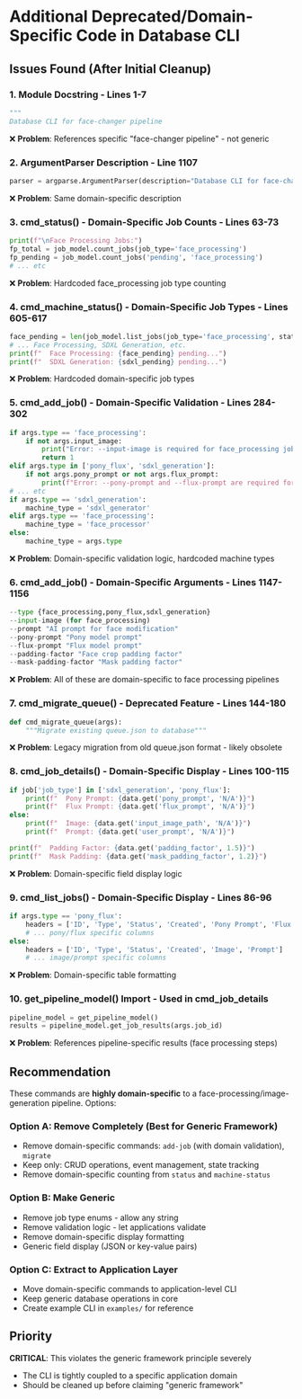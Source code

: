 # Additional Deprecated/Domain-Specific Code in Database CLI

## Issues Found (After Initial Cleanup)

### 1. **Module Docstring** - Lines 1-7
```python
"""
Database CLI for face-changer pipeline
```
❌ **Problem**: References specific "face-changer pipeline" - not generic

### 2. **ArgumentParser Description** - Line 1107
```python
parser = argparse.ArgumentParser(description="Database CLI for face-changer pipeline")
```
❌ **Problem**: Same domain-specific description

### 3. **cmd_status() - Domain-Specific Job Counts** - Lines 63-73
```python
print(f"\nFace Processing Jobs:")
fp_total = job_model.count_jobs(job_type='face_processing')
fp_pending = job_model.count_jobs('pending', 'face_processing')
# ... etc
```
❌ **Problem**: Hardcoded face_processing job type counting

### 4. **cmd_machine_status() - Domain-Specific Job Types** - Lines 605-617
```python
face_pending = len(job_model.list_jobs(job_type='face_processing', status='pending'))
# ... Face Processing, SDXL Generation, etc.
print(f"  Face Processing: {face_pending} pending...")
print(f"  SDXL Generation: {sdxl_pending} pending...")
```
❌ **Problem**: Hardcoded domain-specific job types

### 5. **cmd_add_job() - Domain-Specific Validation** - Lines 284-302
```python
if args.type == 'face_processing':
    if not args.input_image:
        print("Error: --input-image is required for face_processing jobs")
        return 1
elif args.type in ['pony_flux', 'sdxl_generation']:
    if not args.pony_prompt or not args.flux_prompt:
        print(f"Error: --pony-prompt and --flux-prompt are required for {args.type} jobs")
# ... etc
if args.type == 'sdxl_generation':
    machine_type = 'sdxl_generator'
elif args.type == 'face_processing':
    machine_type = 'face_processor'
else:
    machine_type = args.type
```
❌ **Problem**: Domain-specific validation logic, hardcoded machine types

### 6. **cmd_add_job() - Domain-Specific Arguments** - Lines 1147-1156
```python
--type {face_processing,pony_flux,sdxl_generation}
--input-image (for face_processing)
--prompt "AI prompt for face modification"
--pony-prompt "Pony model prompt"
--flux-prompt "Flux model prompt"
--padding-factor "Face crop padding factor"
--mask-padding-factor "Mask padding factor"
```
❌ **Problem**: All of these are domain-specific to face processing pipelines

### 7. **cmd_migrate_queue() - Deprecated Feature** - Lines 144-180
```python
def cmd_migrate_queue(args):
    """Migrate existing queue.json to database"""
```
❌ **Problem**: Legacy migration from old queue.json format - likely obsolete

### 8. **cmd_job_details() - Domain-Specific Display** - Lines 100-115
```python
if job['job_type'] in ['sdxl_generation', 'pony_flux']:
    print(f"  Pony Prompt: {data.get('pony_prompt', 'N/A')}")
    print(f"  Flux Prompt: {data.get('flux_prompt', 'N/A')}")
else:
    print(f"  Image: {data.get('input_image_path', 'N/A')}")
    print(f"  Prompt: {data.get('user_prompt', 'N/A')}")

print(f"  Padding Factor: {data.get('padding_factor', 1.5)}")
print(f"  Mask Padding: {data.get('mask_padding_factor', 1.2)}")
```
❌ **Problem**: Domain-specific field display logic

### 9. **cmd_list_jobs() - Domain-Specific Display** - Lines 86-96
```python
if args.type == 'pony_flux':
    headers = ['ID', 'Type', 'Status', 'Created', 'Pony Prompt', 'Flux Prompt']
    # ... pony/flux specific columns
else:
    headers = ['ID', 'Type', 'Status', 'Created', 'Image', 'Prompt']
    # ... image/prompt specific columns
```
❌ **Problem**: Domain-specific table formatting

### 10. **get_pipeline_model() Import** - Used in cmd_job_details
```python
pipeline_model = get_pipeline_model()
results = pipeline_model.get_job_results(args.job_id)
```
❌ **Problem**: References pipeline-specific results (face processing steps)

## Recommendation

These commands are **highly domain-specific** to a face-processing/image-generation pipeline. Options:

### Option A: Remove Completely (Best for Generic Framework)
- Remove domain-specific commands: `add-job` (with domain validation), `migrate`
- Keep only: CRUD operations, event management, state tracking
- Remove domain-specific counting from `status` and `machine-status`

### Option B: Make Generic
- Remove job type enums - allow any string
- Remove validation logic - let applications validate
- Remove domain-specific display formatting
- Generic field display (JSON or key-value pairs)

### Option C: Extract to Application Layer
- Move domain-specific commands to application-level CLI
- Keep generic database operations in core
- Create example CLI in `examples/` for reference

## Priority

**CRITICAL**: This violates the generic framework principle severely
- The CLI is tightly coupled to a specific application domain
- Should be cleaned up before claiming "generic framework"
